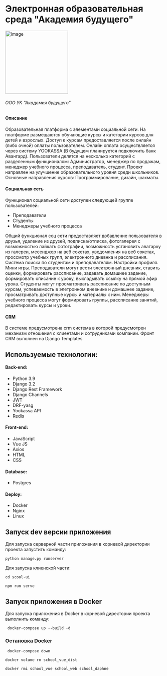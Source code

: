 # Электронная образовательная среда "Академия будущего"

<img src="https://i.ibb.co/MCvKnJp/image.png" alt="image" border="0" width="200">

###### ООО УК "Академия будущего"

#### Описание

Образовательная платформа с элементами социальной сети. На платформе размещаются обучающие курсы и категории курсов для детей и взрослых. Доступ к курсам предоставляется после онлайн (либо очной) оплаты пользователем. Онлайн оплата осуществляется через систему YOOKASSA (В будущем планируется подключить банк Авангард). Пользователи делятся на несколько категорий с разделенным функционалом: Администратор, менеджер по продажам, менеджер учебного процесса, преподаватель, студент. Проект направлен на улучшение образовательного уровня среди школьников. Основные направления курсов: Программирование, дизайн, шахматы.

#### Социальная сеть

Функционал социальной сети доступен следующей группе пользователей:
- Преподаватели
- Студенты
- Менеджеры учебного процесса

Общий функционал соц сети предоставляет добавление пользователя в друзья, удаление из друзей, подписка/отписка, фотогалерея с возможностью лайкать фотографии, возможность установить аватарку из галереи, месенджер на веб сокетах, уведомления на веб сокетах, проссмотр учебных групп, электронного дневнка и рассписания. Система поиска по студентам и преподавателям. Настройки профиля. Мини игры. Преподаватели могут вести электронный дневник, ставить оценки, формировать рассписание, задавать домашнее задание, формировать описание к уроку, выкладывать ссылку на прямой эфир урока. Студенты могут просматривать рассписание по доступным курсам, успеваемость в элетронном дневнике и домашнее задание, просматривать доступные курсы и материалы к ним. Менеджеры учебного процесса могут формировать группы, рассписание занятий, редактировать курсы и уроки.

#### CRM

В системе предусмотрена crm система в которой предусмотрен механизм отношения с клиентами и сотрудниками компании. Фронт CRM выполнен на Django Templates

## Используемые технологии:

#### Back-end:
- Python 3.9
- Django 3.2
- Django Rest Framework
- Django Channels
- JWT
- DRF-yasg
- Yookassa API 
- Redis

#### Front-end:
- JavaScript
- Vue JS
- Axios
- HTML
- CSS

#### Database:
- Postgres

#### Deploy:
- Docker
- Nginx
- Linux

## Запуск dev версии приложения

Для запуска серверной части приложения в корневой директории проекта запустить команду:

`python manage.py runserver`

Для запуска клиенской части:

`cd scool-ui`

`npm run serve`

## Запуск приложения в Docker

Для запуска приложения в Docker в корневой директории проекта выполнить команду:

` docker-compose up --build -d`

### Остановка Docker

` docker-compose down`

`docker volume rm school_vue_dist`

`docker rmi school_vue school_web school_daphne`
